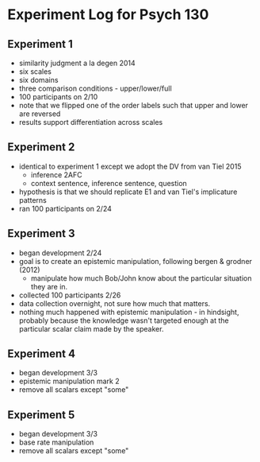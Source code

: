 Experiment Log for Psych 130
============================

Experiment 1
------------

* similarity judgment a la degen 2014
* six scales
* six domains
* three comparison conditions - upper/lower/full 
* 100 participants on 2/10
* note that we flipped one of the order labels such that upper and lower are reversed
* results support differentiation across scales

Experiment 2
------------

* identical to experiment 1 except we adopt the DV from van Tiel 2015
  * inference 2AFC
  * context sentence, inference sentence, question
* hypothesis is that we should replicate E1 and van Tiel's implicature patterns
* ran 100 participants on 2/24

Experiment 3
------------

* began development 2/24
* goal is to create an epistemic manipulation, following bergen & grodner (2012)
  * manipulate how much Bob/John know about the particular situation they are in.
* collected  100 participants 2/26 
* data collection overnight, not sure how much that matters. 
* nothing much happened with epistemic manipulation - in hindsight, probably because the knowledge wasn't targeted enough at the particular scalar claim made by the speaker.

Experiment 4
------------

* began development 3/3
* epistemic manipulation mark 2
* remove all scalars except "some"

Experiment 5
------------

* began development 3/3
* base rate manipulation
* remove all scalars except "some"
